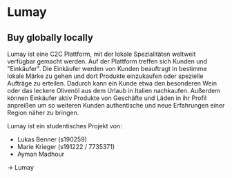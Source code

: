 # Lumay
## Buy globally locally

Lumay ist eine C2C Plattform, mit der lokale Spezialitäten weltweit verfügbar gemacht werden. Auf der Plattform treffen sich Kunden und "Einkäufer". Die Einkäufer werden von Kunden beauftragt in bestimme lokale Märke zu gehen und dort Produkte einzukaufen oder spezielle Aufträge zu erteilen. Dadurch kann ein Kunde etwa den besonderen Wein oder das leckere Olivenöl aus dem Urlaub in Italien nachkaufen. Außerdem können Einkäufer aktiv Produkte von Geschäfte und Läden in ihr Profil anpreißen um so weiteren Kunden authentische und neue Erfahrungen einer Region näher zu bringen.

Lumay ist ein studentisches Projekt von:
- Lukas Benner (s190259)
- Marie Krieger (s191222 / 7735371)
- Ayman Madhour

-> Lumay

